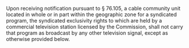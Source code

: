Upon receiving notification pursuant to § 76.105, a cable community unit located in whole or in part within the geographic zone for a syndicated program, the syndicated exclusivity rights to which are held by a commercial television station licensed by the Commission, shall not carry that program as broadcast by any other television signal, except as otherwise provided below.
                                    

